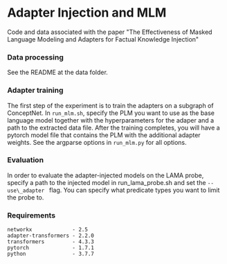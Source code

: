 # Adapter Injection and MLM

Code and data associated with the paper "The Effectiveness of Masked Language Modeling and Adapters for Factual Knowledge Injection"

### Data processing

See the README at the data folder.

### Adapter training

The first step of the experiment is to train the adapters on a subgraph of ConceptNet. In ```run_mlm.sh```, specify the PLM you want to use as the base language model together with the hyperparameters for the adaper and a path to the extracted data file. After the training completes, you will have a pytorch model file that contains the PLM with the additional adapter weights. See the argparse options in ```run_mlm.py``` for all options.

### Evaluation

In order to evaluate the adapter-injected models on the LAMA probe, specify a path to the injected model in run_lama_probe.sh and set the ```--use\_adapter ``` flag. You can specify what predicate types you want to limit the probe to.

### Requirements

```
networkx             - 2.5
adapter-transformers - 2.2.0
transformers         - 4.3.3
pytorch              - 1.7.1
python               - 3.7.7
```

